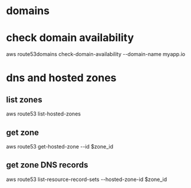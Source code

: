 # domains

# check domain availability

aws route53domains check-domain-availability --domain-name myapp.io

# dns and hosted zones

## list zones

aws route53 list-hosted-zones

## get zone

aws route53 get-hosted-zone --id $zone_id

## get zone DNS records

aws route53 list-resource-record-sets --hosted-zone-id $zone_id

